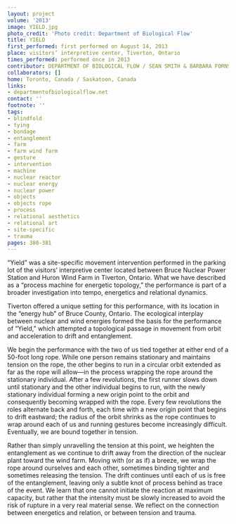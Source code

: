 ```yaml
---
layout: project
volume: '2013'
image: YIELD.jpg
photo_credit: 'Photo credit: Department of Biological Flow'
title: YIELD
first_performed: first performed on August 14, 2013
place: visitors’ interpretive center, Tiverton, Ontario
times_performed: performed once in 2013
contributor: DEPARTMENT OF BIOLOGICAL FLOW / SEAN SMITH & BARBARA FORNSSLER
collaborators: []
home: Toronto, Canada / Saskatoon, Canada
links:
- departmentofbiologicalflow.net
contact: ''
footnote: ''
tags:
- blindfold
- tying
- bondage
- entanglement
- farm
- farm wind farm
- gesture
- intervention
- machine
- nuclear reactor
- nuclear energy
- nuclear power
- objects
- objects rope
- process
- relational aesthetics
- relational art
- site-specific
- trauma
pages: 380-381
---
```


“Yield” was a site-specific movement intervention performed in the parking lot of the visitors’ interpretive center located between Bruce Nuclear Power Station and Huron Wind Farm in Tiverton, Ontario. What we have described as a “process machine for energetic topology,” the performance is part of a broader investigation into tempo, energetics and relational dynamics.

Tiverton offered a unique setting for this performance, with its location in the “energy hub” of Bruce County, Ontario. The ecological interplay between nuclear and wind energies formed the basis for the performance of “Yield,” which attempted a topological passage in movement from orbit and acceleration to drift and entanglement.

We begin the performance with the two of us tied together at either end of a 50-foot long rope. While one person remains stationary and maintains tension on the rope, the other begins to run in a circular orbit extended as far as the rope will allow—in the process wrapping the rope around the stationary individual. After a few revolutions, the first runner slows down until stationary and the other individual begins to run, with the newly stationary individual forming a new origin point to the orbit and consequently becoming wrapped with the rope. Every few revolutions the roles alternate back and forth, each time with a new origin point that begins to drift eastward; the radius of the orbit shrinks as the rope continues to wrap around each of us and running gestures become increasingly difficult. Eventually, we are bound together in tension.

Rather than simply unravelling the tension at this point, we heighten the entanglement as we continue to drift away from the direction of the nuclear plant toward the wind farm. Moving with (or as if) a breeze, we wrap the rope around ourselves and each other, sometimes binding tighter and sometimes releasing the tension. The drift continues until each of us is free of the entanglement, leaving only a subtle knot of process behind as trace of the event. We learn that one cannot initiate the reaction at maximum capacity, but rather that the intensity must be slowly increased to avoid the risk of rupture in a very real material sense. We reflect on the connection between energetics and relation, or between tension and trauma.
